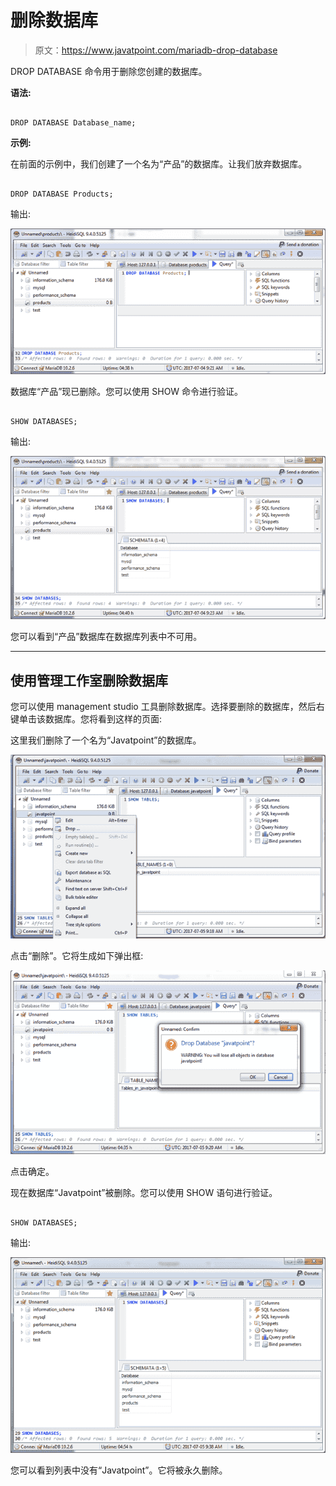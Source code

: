 # 删除数据库

> 原文：<https://www.javatpoint.com/mariadb-drop-database>

DROP DATABASE 命令用于删除您创建的数据库。

**语法:**

```

DROP DATABASE Database_name;

```

**示例:**

在前面的示例中，我们创建了一个名为“产品”的数据库。让我们放弃数据库。

```

DROP DATABASE Products;

```

输出:

![Mariadb Drop database 1](img/50cd72f26745e7a77e9775cb48fb06fb.png)

数据库“产品”现已删除。您可以使用 SHOW 命令进行验证。

```

SHOW DATABASES; 

```

输出:

![Mariadb Drop database 2](img/aceb327c2816117a55e9dba5733e1374.png)

您可以看到“产品”数据库在数据库列表中不可用。

* * *

## 使用管理工作室删除数据库

您可以使用 management studio 工具删除数据库。选择要删除的数据库，然后右键单击该数据库。您将看到这样的页面:

这里我们删除了一个名为“Javatpoint”的数据库。

![Mariadb Drop database 3](img/f7629e641a201de12a727e16e01141d9.png)

点击“删除”。它将生成如下弹出框:

![Mariadb Drop database 4](img/7f84576c5202399fb8d275e1b2c8788f.png)

点击确定。

现在数据库“Javatpoint”被删除。您可以使用 SHOW 语句进行验证。

```

SHOW DATABASES;

```

输出:

![Mariadb Drop database 5](img/be757818928577a776460e7650f0cc01.png)

您可以看到列表中没有“Javatpoint”。它将被永久删除。